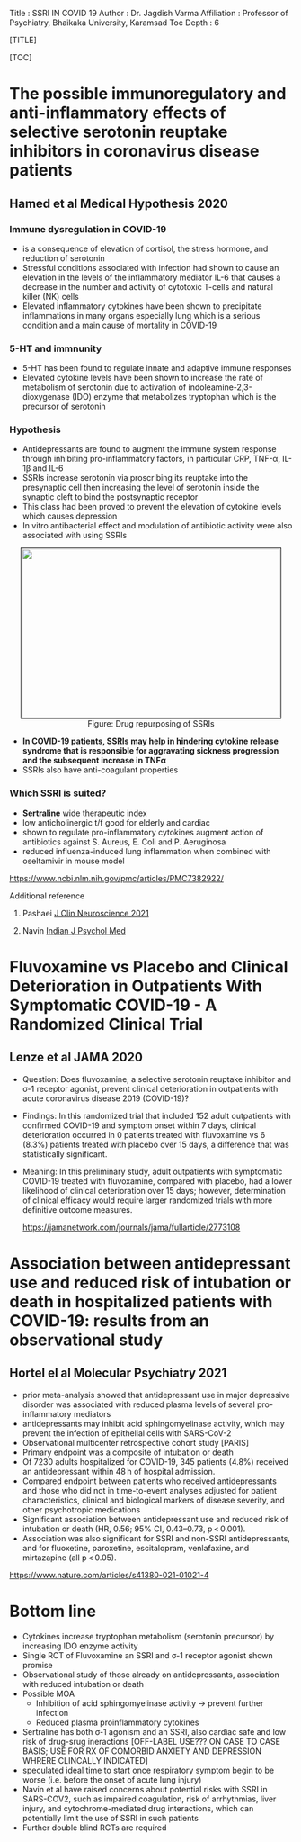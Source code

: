 Title         : SSRI IN COVID 19
Author        : Dr. Jagdish Varma
Affiliation   : Professor of Psychiatry, Bhaikaka University, Karamsad
Toc Depth     : 6

[TITLE]

[TOC]

# The possible immunoregulatory and anti-inflammatory effects of selective serotonin reuptake inhibitors in coronavirus disease patients

## Hamed et al Medical Hypothesis 2020

### Immune dysregulation in COVID-19
- is a consequence of elevation of cortisol, the stress hormone, and reduction of serotonin
- Stressful conditions associated with infection had shown to cause an elevation in the levels of the inflammatory mediator IL-6 that causes a decrease in the number and activity of cytotoxic T-cells and natural killer (NK) cells
- Elevated inflammatory cytokines have been shown to precipitate inflammations in many organs especially lung which is a serious condition and a main cause of mortality in COVID-19

### 5-HT and immnunity
- 5-HT has been found to regulate innate and adaptive immune responses
- Elevated cytokine levels have been shown to increase the rate of metabolism of serotonin due to activation of indoleamine-2,3-dioxygenase (IDO) enzyme that metabolizes tryptophan which is the precursor of serotonin

### Hypothesis
- Antidepressants are found to augment the immune system response through inhibiting pro-inflammatory factors, in particular CRP, TNF-α, IL-1β and IL-6
- SSRIs increase serotonin via proscribing its reuptake into the presynaptic cell then increasing the level of serotonin inside the synaptic cleft to bind the postsynaptic receptor
- This class had been proved to prevent the elevation of cytokine levels which causes depression
- In vitro antibacterial effect and modulation of antibiotic activity were also associated with using SSRIs

<p align="center">
  <img width="460" height="300" style="padding:1px;border:thin solid black;" src="https://ars.els-cdn.com/content/image/1-s2.0-S096758682100120X-ga1_lrg.jpg"></br>
  Figure: Drug repurposing of SSRIs
</p>

- **In COVID-19 patients, SSRIs may help in hindering cytokine release syndrome that is responsible for aggravating sickness progression and the subsequent increase in TNFα**
- SSRIs also have anti-coagulant properties

### Which SSRI is suited?
- **Sertraline** wide therapeutic index
- low anticholinergic t/f good for elderly and cardiac
- shown to regulate pro-inflammatory cytokines
augment action of antibiotics against S. Aureus, E. Coli and P. Aeruginosa
- reduced influenza-induced lung inflammation when combined with oseltamivir in mouse model

https://www.ncbi.nlm.nih.gov/pmc/articles/PMC7382922/

Additional reference

1. Pashaei [J Clin Neuroscience 2021](https://www.sciencedirect.com/science/article/pii/S096758682100120X)

2. Navin [Indian J Psychol Med](https://journals.sagepub.com/doi/full/10.1177/0253717620963338)

# Fluvoxamine vs Placebo and Clinical Deterioration in Outpatients With Symptomatic COVID-19 - A Randomized Clinical Trial

## Lenze et al JAMA 2020
- Question: Does fluvoxamine, a selective serotonin reuptake inhibitor and σ-1 receptor agonist, prevent clinical deterioration in outpatients with acute coronavirus disease 2019 (COVID-19)?
- Findings: In this randomized trial that included 152 adult outpatients with confirmed COVID-19 and symptom onset within 7 days, clinical deterioration occurred in 0 patients treated with fluvoxamine vs 6 (8.3%) patients treated with placebo over 15 days, a difference that was statistically significant.
- Meaning: In this preliminary study, adult outpatients with symptomatic COVID-19 treated with fluvoxamine, compared with placebo, had a lower likelihood of clinical deterioration over 15 days; however, determination of clinical efficacy would require larger randomized trials with more definitive outcome measures.

  https://jamanetwork.com/journals/jama/fullarticle/2773108

# Association between antidepressant use and reduced risk of intubation or death in hospitalized patients with COVID-19: results from an observational study

## Hortel el al Molecular Psychiatry 2021
- prior meta-analysis showed that antidepressant use in major depressive disorder was associated with reduced plasma levels of several pro-inflammatory mediators
- antidepressants may inhibit acid sphingomyelinase activity, which may prevent the infection of epithelial cells with SARS-CoV-2
- Observational multicenter retrospective cohort study [PARIS]
- Primary endpoint was a composite of intubation or death
- Of 7230 adults hospitalized for COVID-19, 345 patients (4.8%) received an antidepressant within 48 h of hospital admission.
- Compared endpoint between patients who received antidepressants and those who did not in time-to-event analyses adjusted for patient characteristics, clinical and biological markers of disease severity, and other psychotropic medications
- Significant association between antidepressant use and reduced risk of intubation or death (HR, 0.56; 95% CI, 0.43–0.73, p < 0.001).
- Association was also significant for SSRI and non-SSRI antidepressants, and for fluoxetine, paroxetine, escitalopram, venlafaxine, and mirtazapine (all p < 0.05).

https://www.nature.com/articles/s41380-021-01021-4

# Bottom line
- Cytokines increase tryptophan metabolism (serotonin precursor) by increasing IDO enzyme activity
- Single RCT of Fluvoxamine an SSRI and σ-1 receptor agonist shown promise
- Observational study of those already on antidepressants, association with reduced intubation or death
- Possible MOA
   - Inhibition of acid sphingomyelinase activity -> prevent further infection
   - Reduced plasma proinflammatory cytokines
- Sertraline has both σ-1 agonism and an SSRI, also cardiac safe and low risk of drug-srug ineractions [OFF-LABEL USE??? ON CASE TO CASE BASIS; USE FOR RX OF COMORBID ANXIETY AND DEPRESSION WHRERE CLINCALLY INDICATED]
- speculated ideal time to start once respiratory symptom begin to be worse (i.e. before the onset of acute lung injury)
- Navin et al have raised concerns about potential risks with SSRI in SARS-COV2, such as impaired coagulation, risk of arrhythmias, liver injury, and cytochrome-mediated drug interactions, which can potentially limit the use of SSRI in such patients
- Further double blind RCTs are required
